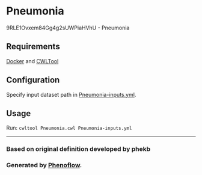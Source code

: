 # Pneumonia

9RLE1Ovxem84Gg4g2sUWPiaHVhU - Pneumonia

## Requirements

[Docker](https://docs.docker.com/install/) and [CWLTool](https://github.com/common-workflow-language/cwltool#install)

## Configuration

Specify input dataset path in [Pneumonia-inputs.yml](Pneumonia-inputs.yml).

## Usage

Run: `cwltool Pneumonia.cwl Pneumonia-inputs.yml`

***

### Based on original definition developed by phekb
### Generated by [Phenoflow](https://kclhi.org/phenoflow).

